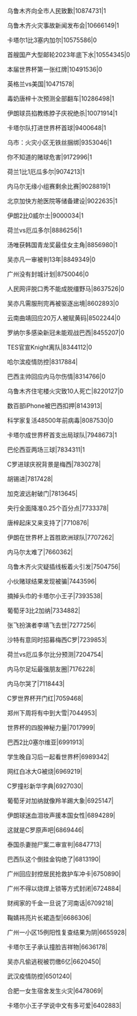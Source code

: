 乌鲁木齐向全市人民致歉|10874731|1

乌鲁木齐火灾事故新闻发布会|10666149|1

卡塔尔1比3塞内加尔|10575586|0

首艘国产大型邮轮2023年底下水|10554345|0

本届世界杯第一张红牌|10491536|0

英格兰vs美国|10471578|

毒奶唐梓十次预测全部翻车|10286498|1

伊朗球员掐教练脖子庆祝绝杀|10071914|1

卡塔尔队打进世界杯首球|9400648|1

乌市：火灾小区无铁丝捆绑|9353046|1

你不知道的赌球危害|9172996|1

荷兰1比1厄瓜多尔|9074213|1

内马尔无缘小组赛剩余比赛|9028819|1

北京加快方舱医院等储备建设|9022635|1

伊朗2比0威尔士|9000034|1

荷兰vs厄瓜多尔|8886256|1

汤唯获韩国青龙奖最佳女主角|8856980|1

吴亦凡一审被判13年|8849349|0

广州没有封城计划|8750046|0

人民网评脱口秀不能成脱缰野马|8637526|0

吴亦凡需服刑完再被驱逐出境|8602893|0

云南曲靖回应20万人被赋黄码|8502244|0

罗纳尔多感染新冠未能观战巴西|8455207|0

TES官宣Knight离队|8344112|0

哈尔滨疫情防控|8317884|

巴西主帅回应内马尔伤情|8314766|0

乌鲁木齐住宅楼火灾致10人死亡|8220127|0

数百部iPhone被巴西扣押|8143913|

科学家复活48500年前病毒|8087530|0

卡塔尔成世界杯首支出局球队|7948673|1

巴伦西亚两场三球|7834311|1

C罗进球庆祝背景是梅西|7830278|

胡锡进|7817428|

加克波远射破门|7813645|

央行全面降准0.25个百分点|7733378|

唐梓起床又来支持了|7710876|

伊朗在世界杯上首胜欧洲球队|7707262|

内马尔太难了|7660362|

乌鲁木齐火灾疑插线板着火引发|7504756|

小伙赌球结果发现被骗|7443596|

摘掉头巾的卡塔尔小王子|7393538|

葡萄牙3比2加纳|7334882|

张飞扮演者李靖飞去世|7277256|

沙特有意同时招募梅西C罗|7239853|

荷兰vs厄瓜多尔比分预测|7204754|

内马尔足坛最强朋友圈|7176228|

内马尔哭了|7118443|

C罗世界杯开门红|7059468|

郑州下周将有中到大雪|7044953|

世界杯的四股神秘力量|7017999|

巴西2比0塞尔维亚|6991913|

学生晚自习后一起看世界杯|6989342|

网红白冰大G被烧|6969219|

C罗撞衫新华字典|6927030|

葡萄牙对加纳就像羚羊踢大象|6925147|

伊朗球迷血泪妆声援本国女性|6894289|

这就是C罗原声吧|6869446|

泰国杀妻抛尸案二审宣判|6847713|

巴西队这个倒挂金钩绝了|6813190|

广州回应封控居民抢救护车冲卡|6750890|

广州不得以烧焊上锁等方式封闭|6724884|

财阀家的千金一旦说了河南话|6709218|

鞠婧祎亮片长裙造型|6686306|

广州一小区15例阳性复查结果为阴|6655928|

卡塔尔王子承认撞脸吉祥物|6636178|

吴亦凡偷逃税被罚缴6亿|6620450|

武汉疫情防控|6501240|

合肥一女生宿舍发生火灾|6478069|

卡塔尔小王子学说中文有多可爱|6402883|


